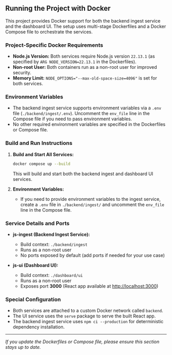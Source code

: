 ## Running the Project with Docker

This project provides Docker support for both the backend ingest service and the dashboard UI. The setup uses multi-stage Dockerfiles and a Docker Compose file to orchestrate the services.

### Project-Specific Docker Requirements

- **Node.js Version:** Both services require Node.js version `22.13.1` (as specified by `ARG NODE_VERSION=22.13.1` in the Dockerfiles).
- **Non-root User:** Both containers run as a non-root user for improved security.
- **Memory Limit:** `NODE_OPTIONS="--max-old-space-size=4096"` is set for both services.

### Environment Variables

- The backend ingest service supports environment variables via a `.env` file (`./backend/ingest/.env`). Uncomment the `env_file` line in the Compose file if you need to pass environment variables.
- No other required environment variables are specified in the Dockerfiles or Compose file.

### Build and Run Instructions

1. **Build and Start All Services:**
   ```sh
   docker compose up --build
   ```
   This will build and start both the backend ingest and dashboard UI services.

2. **Environment Variables:**
   - If you need to provide environment variables to the ingest service, create a `.env` file in `./backend/ingest/` and uncomment the `env_file` line in the Compose file.

### Service Details and Ports

- **js-ingest (Backend Ingest Service):**
  - Build context: `./backend/ingest`
  - Runs as a non-root user
  - No ports exposed by default (add ports if needed for your use case)

- **js-ui (Dashboard UI):**
  - Build context: `./dashboard/ui`
  - Runs as a non-root user
  - Exposes port **3000** (React app available at [http://localhost:3000](http://localhost:3000))

### Special Configuration

- Both services are attached to a custom Docker network called `backend`.
- The UI service uses the `serve` package to serve the built React app.
- The backend ingest service uses `npm ci --production` for deterministic dependency installation.

---

_If you update the Dockerfiles or Compose file, please ensure this section stays up to date._
